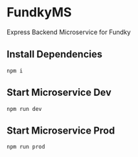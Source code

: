# FundkyMS
Express Backend Microservice for Fundky

## Install Dependencies
`npm i`

## Start Microservice Dev
`npm run dev`

## Start Microservice Prod
`npm run prod`
